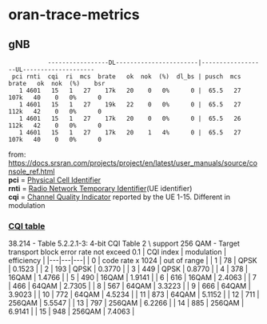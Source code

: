 # oran-trace-metrics
## gNB
```
           -----------------DL-----------------------|------------------UL--------------------
 pci rnti  cqi  ri  mcs  brate   ok  nok  (%)  dl_bs | pusch  mcs  brate   ok  nok  (%)    bsr
   1 4601   15   1   27    17k   20    0   0%      0 |  65.5   27   107k   40    0   0%      0
   1 4601   15   1   27    19k   22    0   0%      0 |  65.5   27   112k   42    0   0%      0
   1 4601   15   1   27    17k   20    0   0%      0 |  65.5   26   112k   42    0   0%      0
   1 4601   15   1   27    17k   20    1   4%      0 |  65.5   27   107k   40    0   0%      0
```
from: https://docs.srsran.com/projects/project/en/latest/user_manuals/source/console_ref.html \
**pci** = [Physical Cell Identifier](https://www.sharetechnote.com/html/Handbook_LTE_PCI.html) \
**rnti** = [Radio Network Temporary Identifier](https://www.sharetechnote.com/html/5G/5G_RNTI.html)(UE identifier) \
**cqi** = [Channel Quality Indicator](https://www.sharetechnote.com/html/Handbook_LTE_CQI.html) reported by the UE 1-15. Different in modulation


### [CQI table](https://www.sharetechnote.com/html/5G/5G_CSI_Report.html)
38.214 - Table 5.2.2.1-3: 4-bit CQI Table 2 \ 
support 256 QAM - Target transport block error rate not exceed 0.1
| CQI index | modulation | efficiency |
|---|---|---|
| 0 | code rate x 1024 | out of range |
| 1 | 78 | QPSK | 0.1523 |
| 2 | 193 | QPSK | 0.3770 |
| 3 | 449 | QPSK | 0.8770 |
| 4 | 378 | 16QAM | 1.4766 |
| 5 | 490 | 16QAM | 1.9141 |
| 6 | 616 | 16QAM | 2.4063 |
| 7 | 466 | 64QAM | 2.7305 |
| 8 | 567 | 64QAM | 3.3223 |
| 9 | 666 | 64QAM | 3.9023 |
| 10 | 772 | 64QAM | 4.5234 |
| 11 | 873 | 64QAM | 5.1152 |
| 12 | 711 | 256QAM | 5.5547 |
| 13 | 797 | 256QAM | 6.2266 |
| 14 | 885 | 256QAM | 6.9141 |
| 15 | 948 | 256QAM | 7.4063 |

